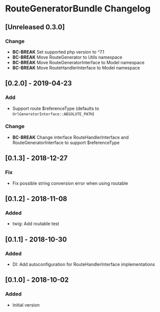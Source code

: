 # RouteGeneratorBundle Changelog

## [Unreleased 0.3.0]
### Change
- **BC-BREAK** Set supported php version to ^7.1
- **BC-BREAK** Move RouteGenerator to Utils namespace
- **BC-BREAK** Move RouteGeneratorInterface to Model namespace
- **BC-BREAK** Move RouteHandlerInterface to Model namespace

## [0.2.0] - 2019-04-23
### Add
- Support route $referenceType (defaults to `UrlGeneratorInterface::ABSOLUTE_PATH`)

### Change
- **BC-BREAK** Change interface RouteHandlerInterface and RouteGeneratorInterface to support $referenceType

## [0.1.3] - 2018-12-27
### Fix
- Fix possible string conversion error when using routable

## [0.1.2] - 2018-11-08
### Added
- twig: Add routable test

## [0.1.1] - 2018-10-30
### Added
- DI: Add autoconfiguration for RouteHandlerInterface implementations

## [0.1.0] - 2018-10-02
### Added
- Initial version
